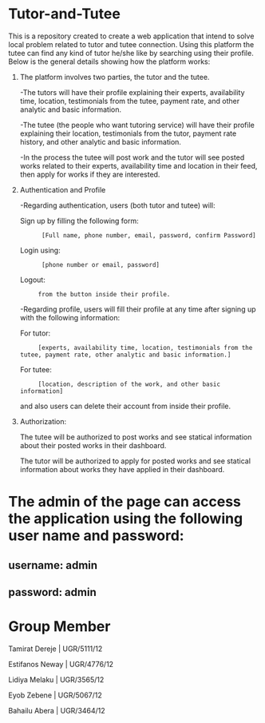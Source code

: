 # Tutor-and-Tutee
This is a repository created to create a web application that intend to solve local problem related to tutor and tutee connection.
Using this platform the tutee can find any kind of tutor he/she like by searching using their profile. Below is the general details
showing how the platform works: 

1) The platform involves two parties, the tutor and the tutee.

    -The tutors will have their profile explaining their experts, availability time, location, testimonials from the tutee, payment rate, and other analytic and basic information.

    -The tutee (the people who want tutoring service) will have their profile explaining their location,   testimonials from the tutor, payment rate history, and other analytic and basic information.

    -In the process the tutee will post work and the tutor will see posted works related to their experts, availability time and location in their feed, then apply for works if they are interested.
 
2) Authentication and Profile

    -Regarding authentication, users (both tutor and tutee) will:

      Sign up by filling the following form:
      
             [Full name, phone number, email, password, confirm Password]

      Login using:
      
             [phone number or email, password]

      Logout:
      
            from the button inside their profile.

    -Regarding  profile, users will fill their profile at any time after signing up with the following information:

      For tutor:
      
            [experts, availability time, location, testimonials from the tutee, payment rate, other analytic and basic information.]

      For tutee:
      
            [location, description of the work, and other basic information]

      and also users can delete their account from inside their profile.


3) Authorization:

    The tutee will be authorized to post works and see statical information  about their posted works in their dashboard.

    The tutor will be authorized to apply for posted works and see statical information  about works they have applied  in their dashboard.
    
# The admin of the page can access the application using the following user name and password:
## username: admin
## password: admin  
    
 # Group Member
 
   Tamirat Dereje | UGR/5111/12
   
   Estifanos Neway | UGR/4776/12
    
   Lidiya Melaku | UGR/3565/12
   
   Eyob Zebene | UGR/5067/12
   
   Bahailu Abera | UGR/3464/12
 
